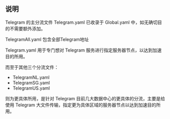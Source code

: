 ## 说明

Telegram 的主分流文件 Telegram.yaml 已收录于 Global.yaml 中，如无确切目的不需要额外添加。

TelegramAll.yaml 包含全部Telegram地址

Telegram.yaml 用于专门想对 Telegram 服务进行指定服务器节点，以达到加速目的所用。

而至于其他三个分流文件：
- TelegramNL.yaml
- TelegramSG.yaml
- TelegramUS.yaml

则为更具体所用，是针对 Telegram 目前几大数据中心的更具体的分流，主要是给使用 Telegram 大文件传输，指定更为具体区域的服务器节点以达到加速目的所用。